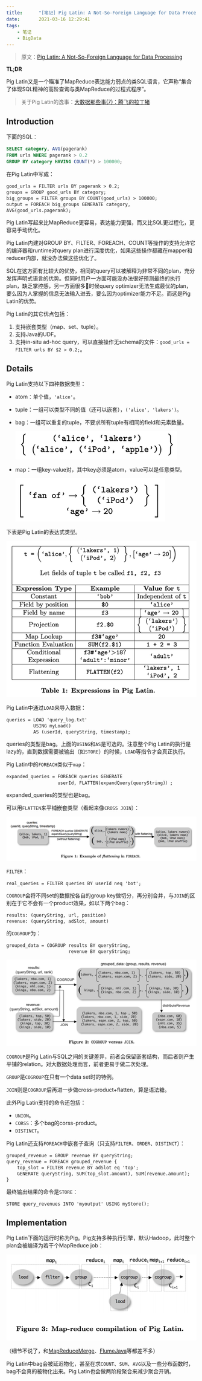 ```yaml
---
title:      "[笔记] Pig Latin: A Not-So-Foreign Language for Data Processing"
date:       2021-03-16 12:29:41
tags:
    - 笔记
    - BigData
---
```


> 原文：[Pig Latin: A Not-So-Foreign Language for Data Processing](https://dl.acm.org/doi/abs/10.1145/1376616.1376726)

**TL;DR**

Pig Latin又是一个瞄准了MapReduce表达能力弱点的类SQL语言，它声称“集合了体现SQL精神的高阶查询与类MapReduce的过程式程序”。

> 关于Pig Latin的逸事：[大数据那些事(7)：腾飞的拉丁猪](https://mp.weixin.qq.com/s/1OwY353VTfVrPfY2bxhGhA)

<!--more-->

## Introduction

下面的SQL：

```sql
SELECT category, AVG(pagerank)
FROM urls WHERE pagerank > 0.2
GROUP BY category HAVING COUNT(*) > 100000;
```

在Pig Latin中写成：

```
good_urls = FILTER urls BY pagerank > 0.2;
groups = GROUP good_urls BY category;
big_groups = FILTER groups BY COUNT(good_urls) > 100000;
output = FOREACH big_groups GENERATE category, AVG(good_urls.pagerank);
```

Pig Latin写起来比MapReduce更容易，表达能力更强，而又比SQL更过程化，更容易手动优化。

Pig Latin内建对GROUP BY、FILTER、FOREACH、COUNT等操作的支持允许它的编译器和runtime对query plan进行深度优化，如果这些操作都藏在mapper和reducer内部，就没办法做这些优化了。

SQL在这方面有比较大的优势，相同的query可以被解释为非常不同的plan，充分发挥声明式语言的优势。但同时用户一方面可能没办法很好预测最终的执行plan，缺乏掌控感，另一方面很多时候query optimizer无法生成最优的plan，要么因为人掌握的信息无法输入进去，要么因为optimizer能力不足。而这是Pig Latin的优势。

Pig Latin的其它优点包括：
1. 支持嵌套类型（map、set、tuple）。
1. 支持Java的UDF。
1. 支持in-situ ad-hoc query，可以直接操作无schema的文件：`good_urls = FILTER urls BY $2 > 0.2;`。

## Details

Pig Latin支持以下四种数据类型：
- atom：单个值，`'alice'`。
- tuple：一组可以类型不同的值（还可以嵌套），`('alice', 'lakers')`。
- bag：一组可以重复的tuple，不要求所有tuple有相同的field和元素数量。

    ![](/images/2021-03/pig-latin-02.png)
- map：一组key-value对，其中key必须是atom，value可以是任意类型。

    ![](/images/2021-03/pig-latin-03.png)

下表是Pig Latin的表达式类型。

![](/images/2021-03/pig-latin-01.png)

Pig Latin中通过`LOAD`来导入数据：

```
queries = LOAD 'query_log.txt'
          USING myLoad()
          AS (userId, queryString, timestamp);
```

queries的类型是bag。上面的`USING`和`AS`是可选的。注意整个Pig Latin的执行是lazy的，直到数据需要被输出（如`STORE`）的时候，`LOAD`等指令才会真正执行。

Pig Latin中的`FOREACH`类似于`map`：

```
expanded_queries = FOREACH queries GENERATE
                   userId, FLATTEN(expandQuery(queryString)）;
```

expanded_queries的类型也是bag。

可以用`FLATTEN`来平铺嵌套类型（看起来像`CROSS JOIN`）：

![](/images/2021-03/pig-latin-04.png)

`FILTER`：

```
real_queries = FILTER queries BY userId neq 'bot';
```

`COGROUP`会将不同set的数据按各自的group key做切分，再分别合并，与`JOIN`的区别在于它不会有一个product效果，如以下两个bag：

```
results: (queryString, url, position)
revenue: (queryString, adSlot, amount)
```

的`COGROUP`为：

```
grouped_data = COGROUP results BY queryString,
                       revenue BY queryString;
```

![](/images/2021-03/pig-latin-05.png)

`COGROUP`是Pig Latin与SQL之间的关键差异，前者会保留嵌套结构，而后者则产生平铺的relation。对大数据处理而言，前者更易于做二次处理。

`GROUP`是`COGROUP`在只有一个data set时的特例。

`JOIN`则是`COGROUP`后再进一步做cross-product+flatten，算是语法糖。

此外Pig Latin支持的命令还包括：
- `UNION`。
- `CORSS`：多个bag的corss-product。
- `DISTINCT`。

Pig Latin还支持`FOREACH`中嵌套子查询（只支持`FILTER`、`ORDER`、`DISTINCT`）：

```
grouped_revenue = GROUP revenue BY queryString;
query_revenue = FOREACH grouped_revenue {
    top_slot = FILTER revenue BY adSlot eq 'top';
    GENERATE queryString, SUM(top_slot.amount), SUM(revenue.amount);
}
```

最终输出结果的命令是`STORE`：

```
STORE query_revenues INTO 'myoutput' USING myStore();
```

## Implementation

Pig Latin下面的运行时称为Pig。Pig支持多种执行引擎，默认Hadoop，此时整个plan会被编译为若干个MapReduce job：

![](/images/2021-03/pig-latin-06.png)

（细节不说了，和[MapReduceMerge](2020/09/27/map-reduce-merge-simplified-relational-data-processing-on-large-clusters/)、[FlumeJava](/2020/10/16/flume-java-easy-efficient-data-parallel-pipelines)等都差不多）

Pig Latin中bag会被延迟物化，甚至在求`COUNT`、`SUM`、`AVG`以及一些分布函数时，bag不会真的被物化出来。Pig Latin也会做两阶段聚合来减少聚合开销。
